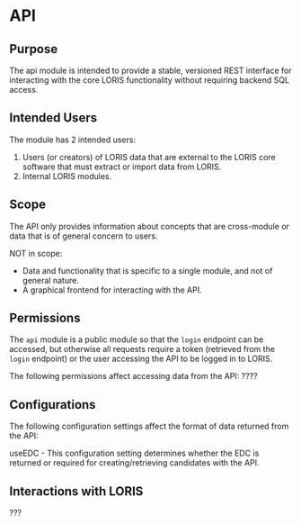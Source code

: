 # API

## Purpose

The api module is intended to provide a stable, versioned REST interface
for interacting with the core LORIS functionality without requiring backend
SQL access.

## Intended Users

The module has 2 intended users:
1. Users (or creators) of LORIS data that are external to the LORIS core
   software that must extract or import data from LORIS.
2. Internal LORIS modules.

## Scope

The API only provides information about concepts that are cross-module
or data that is of general concern to users. 

NOT in scope:

- Data and functionality that is specific to a single module, and not of general
  nature.
- A graphical frontend for interacting with the API.

## Permissions

The `api` module is a public module so that the `login` endpoint can be accessed,
but otherwise all requests require a token (retrieved from the `login` endpoint)
or the user accessing the API to be logged in to LORIS.

The following permissions affect accessing data from the API:
????

## Configurations

The following configuration settings affect the format of data returned from
the API:

useEDC - This configuration setting determines whether the EDC is returned
  or required for creating/retrieving candidates with the API.

## Interactions with LORIS

???
